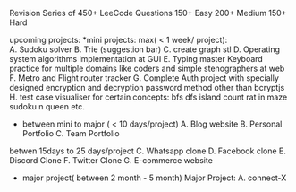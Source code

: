 Revision Series of 450+ LeeCode Questions
150+ Easy
200+ Medium 
150+ Hard


upcoming projects:
*mini projects: max( < 1 week/ project):    
	A. Sudoku solver
	B. Trie (suggestion bar)
	C. create graph stl
	D. Operating system algorithms implementation at GUI
	E. Typing master Keyboard practice for multiple domains like coders and simple stenographers at web
	F. Metro and Flight router tracker
	G. Complete Auth project with specially designed encryption and decryption password method other than bcryptjs
	H. test case visualiser for certain concepts: bfs dfs island count rat in maze sudoku n queen etc.
    
* between mini to major 
( < 10 days/project)
	A. Blog website
	B. Personal Portfolio
	C. Team Portfolio
    
betwen 15days to 25 days/project
	C. Whatsapp clone
	D. Facebook clone
	E. Discord Clone
	F. Twitter Clone
	G. E-commerce website

* major project( between 2 month - 5 month)
	Major Project:
	A. connect-X

